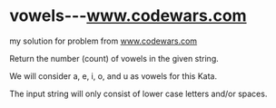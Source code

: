 # vowels---www.codewars.com
my solution for problem from www.codewars.com

Return the number (count) of vowels in the given string.

We will consider a, e, i, o, and u as vowels for this Kata.

The input string will only consist of lower case letters and/or spaces.

